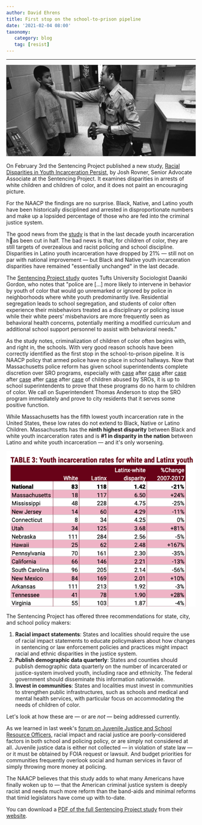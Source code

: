 ```yaml
---
author: David Ehrens
title: First stop on the school-to-prison pipeline
date: '2021-02-04 08:00'
taxonomy:
   category: blog
   tag: [resist]
---
```

---

![](kid-arrest.jpg)

On February 3rd the Sentencing Project published a new study, [Racial Disparities in Youth Incarceration Persist](https://www.sentencingproject.org/publications/racial-disparities-in-youth-incarceration-persist/), by Josh Rovner, Senior Advocate Associate at the Sentencing Project. It examines disparities in arrests of white children and children of color, and it does not paint an encouraging picture.

For the NAACP the findings are no surprise. Black, Native, and Latino youth have been historically disciplined and arrested in disproportionate numbers and make up a lopsided percentage of those who are fed into the criminal justice system.

The good news from the [study](https://www.sentencingproject.org/wp-content/uploads/2021/02/Racial-Disparities-in-Youth-Incarceration-Persist.pdf) is that in the last decade youth incarceration has been cut in half. The bad news is that, for children of color, they are still targets of overzealous and racist policing and school discipline. Disparities in Latino youth incarceration have dropped by 21% — still not on par with national improvement — but Black and Native youth incarceration disparities have remained "essentially unchanged" in the last decade. 

The [Sentencing Project study](https://www.sentencingproject.org/wp-content/uploads/2021/02/Racial-Disparities-in-Youth-Incarceration-Persist.pdf)  quotes Tufts University Sociologist Daaniki Gordon, who notes that "police are [...] more likely to intervene in behavior by youth of color that would go unremarked or ignored by police in neighborhoods where white youth predominantly live. Residential segregation leads to school segregation, and students of color often experience their misbehaviors treated as a disciplinary or policing issue while their white peers’ misbehaviors are more frequently seen as behavioral health concerns, potentially meriting a modified curriculum and additional school support personnel to assist with behavioral needs." 

As the study notes, criminalization of children of color often begins with, and right in, the schools. With very good reason schools have been correctly identified as the first stop in the school-to-prison pipeline. It is NAACP policy that armed police have no place in school hallways. Now that Massachusetts police reform has given school superintendents complete discretion over SRO programs, especially with [case](https://www.youtube.com/watch?v=tv_62mkTd6M) after [case](https://www.youtube.com/watch?v=tv_62mkTd6M) after [case](https://www.youtube.com/watch?v=teGR2t9mh-U) after [case](https://www.youtube.com/watch?v=3B6fB5iVwBE) after [case](https://www.youtube.com/watch?v=9prOZqKQUkI) after [case](https://www.youtube.com/watch?v=ljhWV54memg) of children abused by SROs, it is up to school superintendents to prove that these programs do no harm to children of color. We call on Superintendent Thomas Anderson to stop the SRO program immediately and prove to city residents that it serves some positive function.

While Massachusetts has the fifth lowest youth incarceration rate in the United States, these low rates do not extend to Black, Native or Latino Children. Massachusetts has the **ninth highest disparity** between Black and white youth incarceration rates and is **#1 in disparity in the nation** between Latino and white youth incarceration — and it's only worsening.

![](latino.png)

The Sentencing Project has offered three recommendations for state, city, and school policy makers:

1. **Racial impact statements**: States and localities should require the use of racial impact statements to educate policymakers about how changes in sentencing or law enforcement policies and practices might impact racial and ethnic disparities in the justice system.
2. **Publish demographic data quarterly**: States and counties should publish demographic data quarterly on the number of incarcerated or justice-system involved youth, including race and ethnicity. The federal government should disseminate this information nationwide.
3. **Invest in communities**: States and localities must invest in communities to strengthen public infrastructures, such as schools and medical and mental health services, with particular focus on accommodating the needs of children of color.

Let's look at how these are — or are *not* — being addressed currently.

As we learned in last week's [forum on Juvenile Justice and School Resource Officers](https://naacpnewbedford.org/2021/01/sro-justice/), racial impact and racial justice are poorly-considered factors in both school and policing policy, or are simply not considered at all. Juvenile justice data is either not collected — in violation of state law — or it must be obtained by FOIA request or lawsuit. And budget priorities for communities frequently overlook social and human services in favor of simply throwing more money at policing.

The NAACP believes that this study adds to what many Americans have finally woken up to — that the American criminal justice system is deeply racist and needs much more reform than the band-aids and minimal reforms that timid legislators have come up with to-date.

You can download a [PDF of the full Sentencing Project study](https://www.sentencingproject.org/wp-content/uploads/2021/02/Racial-Disparities-in-Youth-Incarceration-Persist.pdf) from their [website](https://www.sentencingproject.org/).

